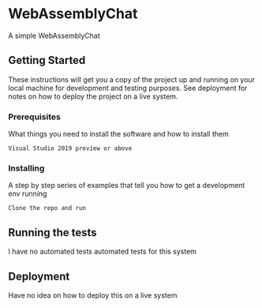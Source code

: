 # WebAssemblyChat
A simple WebAssemblyChat

## Getting Started

These instructions will get you a copy of the project up and running on your local machine for development and testing purposes. See deployment for notes on how to deploy the project on a live system.

### Prerequisites

What things you need to install the software and how to install them

```
Visual Studio 2019 preview or above
```

### Installing

A step by step series of examples that tell you how to get a development env running


```
Clone the repo and run
```



## Running the tests

I have no automated tests automated tests for this system



## Deployment

Have no idea on how to deploy this on a live system
